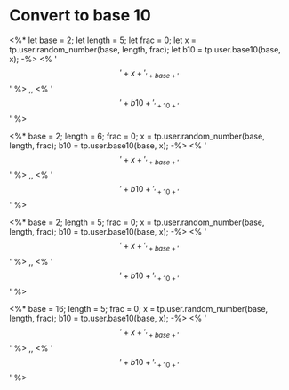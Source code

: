 # Convert to base 10

<%*
let base = 2;
let length = 5;
let frac = 0;
let x = tp.user.random_number(base, length, frac);
let b10 = tp.user.base10(base, x);
-%>
<% '$$' + x + '_{' + base + '}$$' %>
,,
<% '$$' + b10 + '_{' + 10 + '}$$' %>

<%*
base = 2;
length = 6;
frac = 0;
x = tp.user.random_number(base, length, frac);
b10 = tp.user.base10(base, x);
-%>
<% '$$' + x + '_{' + base + '}$$' %>
,,
<% '$$' + b10 + '_{' + 10 + '}$$' %>

<%*
base = 2;
length = 5;
frac = 0;
x = tp.user.random_number(base, length, frac);
b10 = tp.user.base10(base, x);
-%>
<% '$$' + x + '_{' + base + '}$$' %>
,,
<% '$$' + b10 + '_{' + 10 + '}$$' %>

<%*
base = 16;
length = 5;
frac = 0;
x = tp.user.random_number(base, length, frac);
b10 = tp.user.base10(base, x);
-%>
<% '$$' + x + '_{' + base + '}$$' %>
,,
<% '$$' + b10 + '_{' + 10 + '}$$' %>